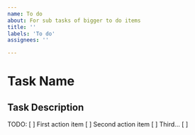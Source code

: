 ```yaml
---
name: To do
about: For sub tasks of bigger to do items
title: ''
labels: 'To do'
assignees: ''

---
```


# Task Name
## Task Description

TODO:
[ ] First action item
[ ] Second action item
[ ] Third...
[ ]
